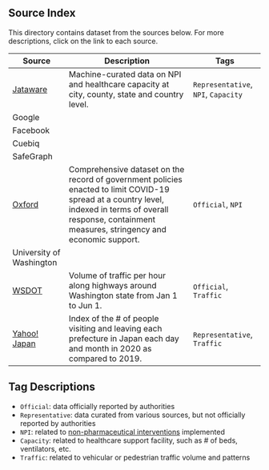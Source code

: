 ## Source Index
This directory contains dataset from the sources below. For more descriptions, click on the link to each source.

| Source | Description | Tags |
|-|-|-|
| [Jataware](https://github.com/jataware/covid-19-data) | Machine-curated data on NPI and healthcare capacity at city, county, state and country level. | `Representative`, `NPI`, `Capacity` |
| Google |  |  |
| Facebook |  |  |
| Cuebiq |  |  |
| SafeGraph |  |  |
| [Oxford](https://github.com/OxCGRT/covid-policy-tracker) | Comprehensive dataset on the record of government policies enacted to limit COVID-19 spread at a country level, indexed in terms of overall response, containment measures, stringency and economic support. | `Official`, `NPI` |
| University of Washington |  |  |
| [WSDOT](https://tracflow.wsdot.wa.gov/contourdata/brainscan) | Volume of traffic per hour along highways around Washington state from Jan 1 to Jun 1. | `Official`, `Traffic` |
| [Yahoo! Japan](https://ds.yahoo.co.jp/report/) | Index of the # of people visiting and leaving each prefecture in Japan each day and month in 2020 as compared to 2019. | `Representative`, `Traffic` |

## Tag Descriptions
- `Official`: data officially reported by authorities
- `Representative`: data curated from various sources, but not officially reported by authorities
- `NPI`: related to [non-pharmaceutical interventions](https://www.cdc.gov/nonpharmaceutical-interventions/index.html) implemented
- `Capacity`: related to healthcare support facility, such as # of beds, ventilators, etc.
- `Traffic`: related to vehicular or pedestrian traffic volume and patterns

